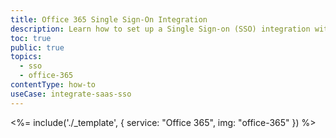 ```yaml
---
title: Office 365 Single Sign-On Integration
description: Learn how to set up a Single Sign-on (SSO) integration with Office 365 and Auth0.
toc: true
public: true
topics:
  - sso
  - office-365
contentType: how-to
useCase: integrate-saas-sso
---
```


<%= include('./_template', {
  service: "Office 365",
  img: "office-365"
}) %>
